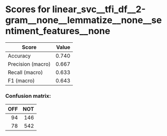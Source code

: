 # Scores for linear_svc__tfi_df__2-gram__none__lemmatize__none__sentiment_features__none
|      Score      |Value|
|-----------------|----:|
|Accuracy         |0.740|
|Precision (macro)|0.667|
|Recall (macro)   |0.633|
|F1 (macro)       |0.643|

### Confusion matrix:
|OFF|NOT|
|--:|--:|
| 94|146|
| 78|542|
